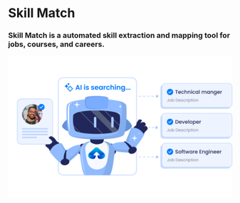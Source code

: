 # Skill Match
### Skill Match is a automated skill extraction and mapping tool for jobs, courses, and careers.
![Logo](assets/h.svg)
